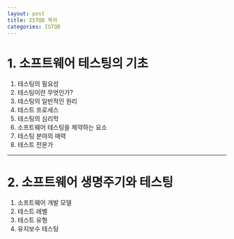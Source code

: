 ```yaml
---
layout: post
title: ISTQB 목차
categories: ISTQB
---
```


# 1. 소프트웨어 테스팅의 기초
1. 테스팅의 필요성
2. 테스팅이란 무엇인가?
3. 테스팅의 일반적인 원리
4. 테스트 프로세스
5. 테스팅의 심리학
6. 소프트웨어 테스팅을 제약하는 요소
7. 테스팅 분야의 매력
8. 테스트 전문가

------------------------------
# 2. 소프트웨어 생명주기와 테스팅
1. 소프트웨어 개발 모델
2. 테스트 레벨
3. 테스트 유형
4. 유지보수 테스팅